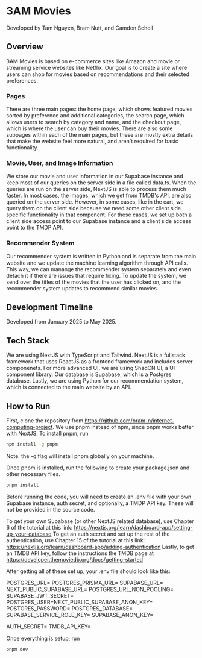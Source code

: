 # 3AM Movies

Developed by Tam Nguyen, Bram Nutt, and Camden Scholl 

## Overview

3AM Movies is based on e-commerce sites like Amazon and movie or streaming service websites like Netflix. Our goal is to create a site where users can shop for movies based on recommendations and their selected preferences. 

### Pages
There are three main pages: the home page, which shows featured movies sorted by preference and additional categories, the search page, which allows users to search by category and name, and the checkout page, which is where the user can buy their movies. There are also some subpages within each of the main pages, but these are mostly extra details that make the website feel more natural, and aren't required for basic functionality.

### Movie, User, and Image Information
We store our movie and user information in our Supabase instance and keep most of our queries on the server side in a file called data.ts. When the queries are run on the server side, NextJS is able to process them much faster. In most cases, the images, which we get from TMDB's API, are also queried on the server side. However, in some cases, like in the cart, we query them on the client side because we need some other client side specific functionality in that component. For these cases, we set up both a client side access point to our Supabase instance and a client side access point to the TMDP API.

### Recommender System
Our recommender system is written in Python and is separate from the main website and we update the machine learning algorithm through API calls. This way, we can manange the recommender system separately and even detach it if there are issues that require fixing. To update the system, we send over the titles of the movies that the user has clicked on, and the recommender system updates to recommend similar movies.

## Development Timeline
Developed from January 2025 to May 2025. 

## Tech Stack
We are using NextJS with TypeScript and Tailwind. NextJS is a fullstack framework that uses ReactJS as a frontend framework and includes server componenets. For more advanced UI, we are using ShadCN UI, a UI component library. Our database is Supabase, which is a Postgres database. Lastly, we are using Python for our recommendation system, which is connected to the main website by an API.

## How to Run

First, clone the repository from https://github.com/bram-n/internet-computing-project. We use pnpm instead of npm, since pnpm works better with NextJS.
To install pnpm, run

```bash
npm install -g pnpm
```
Note: the -g flag will install pnpm globally on your machine.

Once pnpm is installed, run the following to create your package.json and other necessary files.

```bash
pnpm install
```

Before running the code, you will need to create an .env file with your own Supabase instance, auth secret, and optionally, a TMDP API key. These will not be provided in the source code. 

To get your own Supabase (or other NextJS related database), use Chapter 6 of the tutorial at this link: https://nextjs.org/learn/dashboard-app/setting-up-your-database
To get an auth secret and set up the rest of the authentication, use Chapter 15 of the tutorial at this link: https://nextjs.org/learn/dashboard-app/adding-authentication
Lastly, to get an TMDB API key, follow the instructions the TMDB page at https://developer.themoviedb.org/docs/getting-started

After getting all of these set up, your .env file should look like this:

POSTGRES_URL=
POSTGRES_PRISMA_URL=
SUPABASE_URL=
NEXT_PUBLIC_SUPABASE_URL=
POSTGRES_URL_NON_POOLING=
SUPABASE_JWT_SECRET=
POSTGRES_USER=NEXT_PUBLIC_SUPABASE_ANON_KEY=
POSTGRES_PASSWORD=
POSTGRES_DATABASE=
SUPABASE_SERVICE_ROLE_KEY=
SUPABASE_ANON_KEY=

AUTH_SECRET=
TMDB_API_KEY=

Once everything is setup, run
```bash
pnpm dev
```